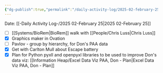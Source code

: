 ```yaml
---
{"dg-publish":true,"permalink":"/daily-activity-log/2025-02-february-25/","noteIcon":"","created":"2025-02-25T07:55:52.668-06:00"}
---
```


Date: [[-Daily Activity Log-/2025 02-February 25\|2025 02-February 25]]

- [ ] [[Systems/BioRem\|BioRem]] walk with [[People/Chris Luss\|Chris Luss]]
- [x] Graphics maker in Ovation
- [ ] Pavlov - group by hierarchy, for Don's PAA data
- [x] Get with Carlton Mull about Escape battery
- [x] Plan for Python pyxll and openpyxl libraries to be used to improve Don's data viz: [[Information Heap/Excel Data Viz PAA, Don - Plan\|Excel Data Viz PAA, Don - Plan]]